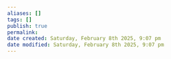 ```yaml
---
aliases: []
tags: []
publish: true
permalink:
date created: Saturday, February 8th 2025, 9:07 pm
date modified: Saturday, February 8th 2025, 9:07 pm
---
```


